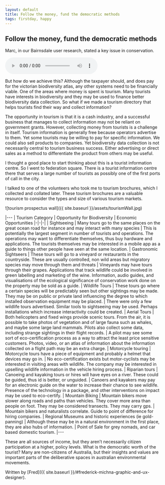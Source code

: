 ```yaml
---
layout: default
title: Follow the money, fund the democratic methods
tags: firstday, happy
---
```


## Follow the money, fund the democratic methods

Marc, in our Bairnsdale user research, stated a key issue in conservation. 

<audio controls="controls" preload="metadata">
  Your browser does not support the <code>audio</code> element.
  <source src="{{ site.baseurl }}/assets/audio/tourismBlogPost/MarcPerri.mp3" type="audio/mp3">
</audio>

But how do we achieve this? Although the taxpayer should, and does pay for the victorian biodiversity atlas, any other systems need to be financially viable. One of the areas where money is spent is tourism. Many tourists have interests in biodiversity and they may be used to finance better biodiversity data collection. So what if we made a tourism directory that helps tourists find their way and collect information? 

The opportunity in tourism is that it is a cash industry, and a successful business that manages to collect information may not be reliant on government grants. However, collecting money from tourists is a challenge in itself. Tourism information is generally free because operators advertise to them. Yet some tourists may be willing to pay for specific information. We could also sell products to companies. Yet biodiversity data collection is not necessarily central to tourism business success. Either advertising or direct sales as a method to differentiate the product from others may be useful. 


I thought a good place to start thinking about this is a tourist information centre. So I went to federation square. There is a tourist information centre there that serves a large number of tourists as possibly one of the first ports of call in the city.

I talked to one of the volunteers who took me to tourism brochures, which I collected and collated later. These tourism brochures are a valuable resource to consider the types and size of various tourism markets.

![tourism prospectus wall]({{ site.baseurl }}/assets/tourismWall.jpg)

|---
| Tourism Category | Opportunity for Biodiversity | Economic Opportunities
|-|-|-|
| Sightseeing | Many tours go to the same places on the great ocean road for instance and may interact with many species | This is potentially the largest segment in number of tourists and operations. The operations may want to differentiate themselves, thus buy hardware and applications. The tourists themselves may be interested in a mobile app as a guide to things other people have seen at the same location.
| Gastronomic Sightseers | These tours will go to a vineyard or restaurants in the countryside. These are usually controlled, non wild areas but migratory species may move through them and threats | Vineyards may have tours through their grapes. Applications that track wildlife could be involved in green labelling and marketing of the wine. Information, audio guides, and visualisations of the ecological significance of conservation work done on the property may be sold as a guide.
| Wildlife Tours | These tours go where a certain species will be predictably seen but other sightings may be made. They may be on public or private land influencing the degree to which installed observation equipment may be placed. | There were only a few wildlife tours advertised. Similar tools to sightseeing may be used. Perhaps installations which increase interactivity could be created.
| Aerial Tours | Both helicopters and fixed wings provide scenic tours. From the air, it is possible to take photos of vegetation and of large fauna such as whales, and maybe some large land mammals. Pilots also collect some data, including strange sightings in their flight records. | A pilot may see some sort of eco-certification process as a way to attract the least price sensitive customers. Photos, video, or an atlas of information about the information collected on a flight path may be an extra charge.
| Motorcycle touring | Motorcycle tours have a piece of equipment and probably a helmet that devices may go in. | No eco-certification exists but motor-cyclists may be interested in visiting areas with wildlife. The company may be interested in upselling wildlife information in the vehicle hiring process.
| Riparian tours | Canoeing and kayaking tours or hires will have eyes on a river. These could be guided, thus id is better, or unguided. | Canoers and kayakers may pay for an electronic guide on the water to increase their chance to see wildlife. Presence of the technology in a package, and other interventions on impact may be used to eco-certify.
| Mountain Biking | Mountain bikers move slower along roads and paths than vehicles. They cover more area than people on foot. They may be considered transects. They may carry gps. | Mountain bikers and naturalists correlate. Guide to point of difference for hiring companies.
| Regional Museums and historic experiences (ie gold-panning) | Although these may be in a natural environment in the first place, they are also hubs of information. | Point of Sale for grey nomads, and car based domestic tourism.
|---

These are all sources of income, but they aren’t necessarily citizen participation at a higher, policy levels. What is the democratic worth of the tourist? Many are non-citizens of Australia, but their insights and values are important parts of the deliberative spaces in australian environmental movements. 

Written by [Fred]({{ site.baseurl }}/#frederick-michna-graphic-and-ux-designer).
